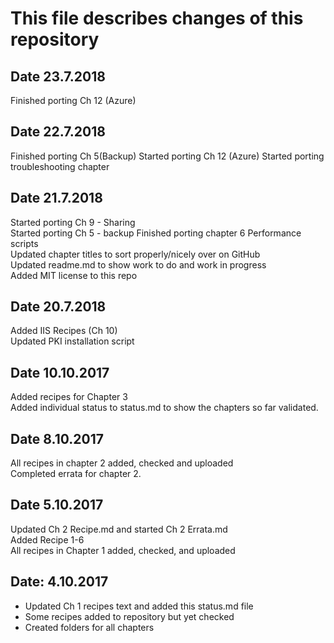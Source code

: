 # This file describes changes of this repository

## Date 23.7.2018

Finished porting Ch 12 (Azure)

## Date 22.7.2018

Finished porting Ch 5(Backup)
Started porting Ch 12 (Azure)
Started porting troubleshooting chapter

## Date 21.7.2018

Started porting Ch 9 - Sharing  
Started porting Ch 5 - backup
Finished porting chapter 6 Performance scripts  
Updated chapter titles to sort properly/nicely over on GitHub  
Updated readme.md to show work to do and work in progress  
Added MIT license to this repo  

## Date 20.7.2018

Added IIS Recipes (Ch 10)  
Updated PKI installation script

## Date 10.10.2017

Added recipes for Chapter 3  
Added individual status to status.md to show the chapters so far validated.

## Date 8.10.2017

All recipes in chapter 2 added, checked and uploaded  
Completed errata for chapter 2.

## Date 5.10.2017

Updated Ch 2 Recipe.md and started Ch 2 Errata.md  
Added Recipe 1-6  
All recipes in Chapter 1 added, checked, and uploaded

## Date: 4.10.2017

- Updated Ch 1 recipes text and added this status.md file  
- Some recipes added to repository but yet checked  
- Created folders for all chapters